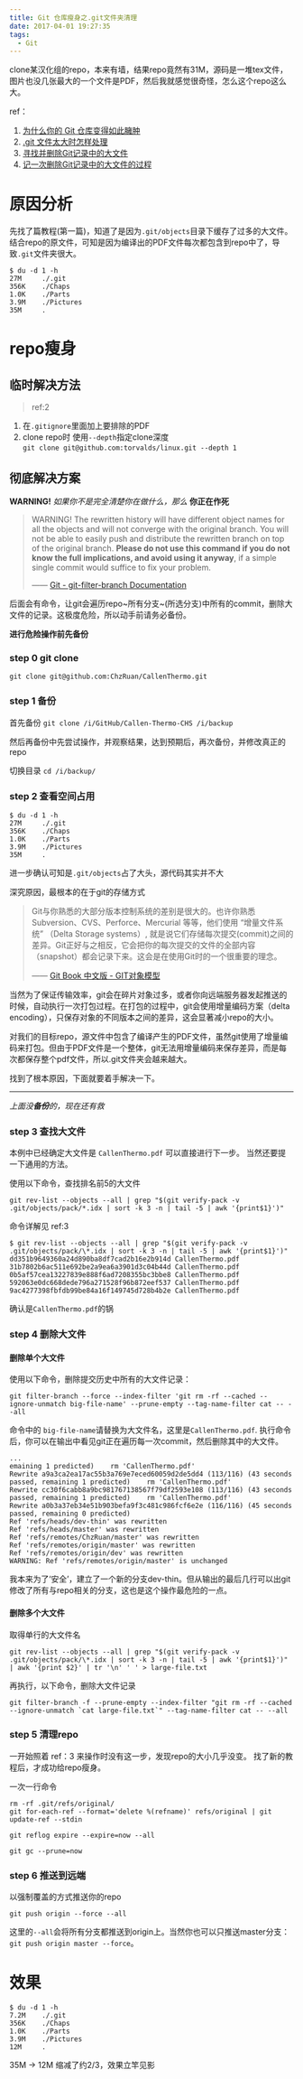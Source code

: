 ```yaml
---
title: Git 仓库瘦身之.git文件夹清理
date: 2017-04-01 19:27:35
tags:
  - Git
---
```

clone某汉化组的repo，本来有墙，结果repo竟然有31M，源码是一堆tex文件，图片也没几张最大的一个文件是PDF，然后我就感觉很奇怪，怎么这个repo这么大。

<!--more-->
ref：    
1. [为什么你的 Git 仓库变得如此臃肿](http://www.jianshu.com/p/7231b509c279)
2. [.git 文件太大时怎样处理](https://segmentfault.com/q/1010000000171057)
3. [寻找并删除Git记录中的大文件](http://harttle.github.io/2016/03/22/purge-large-files-in-gitrepo.html)
4. [记一次删除Git记录中的大文件的过程](http://www.hollischuang.com/archives/1708)


# 原因分析
先找了篇教程(第一篇)，知道了是因为`.git/objects`目录下缓存了过多的大文件。结合repo的原文件，可知是因为编译出的PDF文件每次都包含到repo中了，导致`.git`文件夹很大。

```
$ du -d 1 -h
27M     ./.git
356K    ./Chaps
1.0K    ./Parts
3.9M    ./Pictures
35M     .
```

# repo瘦身
## 临时解决方法
>ref:2

1. 在`.gitignore`里面加上要排除的PDF
2. clone repo时 使用`--depth`指定clone深度   
    `git clone git@github.com:torvalds/linux.git --depth 1`     

## 彻底解决方案

**WARNING!**
_如果你不是完全清楚你在做什么，那么_
**你正在作死**

>WARNING! The rewritten history will have different object names for all the objects and will not converge with the original branch. You will not be able to easily push and distribute the rewritten branch on top of the original branch. **Please do not use this command if you do not know the full implications, and avoid using it anyway**, if a simple single commit would suffice to fix your problem. 
>
>—— 
[Git - git-filter-branch Documentation](https://git-scm.com/docs/git-filter-branch)

后面会有命令，让git会遍历repo~所有分支~(所选分支)中所有的commit，删除大文件的记录。这极度危险，所以动手前请务必备份。

**进行危险操作前先备份**

### step 0 git clone
`git clone git@github.com:ChzRuan/CallenThermo.git`

### step 1 备份
首先备份
`git clone /i/GitHub/Callen-Thermo-CHS /i/backup`

然后再备份中先尝试操作，并观察结果，达到预期后，再次备份，并修改真正的repo

切换目录
`cd /i/backup/`

### step 2 查看空间占用
```
$ du -d 1 -h
27M     ./.git
356K    ./Chaps
1.0K    ./Parts
3.9M    ./Pictures
35M     .
```

进一步确认可知是`.git/objects`占了大头，源代码其实并不大

深究原因，最根本的在于git的存储方式

>Git与你熟悉的大部分版本控制系统的差别是很大的。也许你熟悉Subversion、CVS、Perforce、Mercurial 等等，他们使用 “增量文件系统” （Delta Storage systems）, 就是说它们存储每次提交(commit)之间的差异。Git正好与之相反，它会把你的每次提交的文件的全部内容（snapshot）都会记录下来。这会是在使用Git时的一个很重要的理念。
>
>——
[Git Book 中文版 - GIT对象模型](https://github.com/liuhui998/gitbook/blob/master/text_zh/02_Git_Object_Db_Basics/0_%20Git_Object_Db_Basics.markdown#与svn的区别)

当然为了保证传输效率，git会在碎片对象过多，或者你向远端服务器发起推送的时候，自动执行一次打包过程。在打包的过程中，git会使用增量编码方案（delta encoding），只保存对象的不同版本之间的差异，这会显著减小repo的大小。

对我们的目标repo，源文件中包含了编译产生的PDF文件，虽然git使用了增量编码来打包。但由于PDF文件是一个整体，git无法用增量编码来保存差异，而是每次都保存整个pdf文件，所以.git文件夹会越来越大。

找到了根本原因，下面就要着手解决一下。

-------
_上面没**备份**的，现在还有救_

### step 3 查找大文件
本例中已经确定大文件是 `CallenThermo.pdf` 可以直接进行下一步。
当然还要提一下通用的方法。

使用以下命令，查找排名前5的大文件

`git rev-list --objects --all | grep "$(git verify-pack -v .git/objects/pack/*.idx | sort -k 3 -n | tail -5 | awk '{print$1}')"`

命令详解见 ref:3 

```
$ git rev-list --objects --all | grep "$(git verify-pack -v .git/objects/pack/\*.idx | sort -k 3 -n | tail -5 | awk '{print$1}')"
dd351b9649360a24d890ba8df7cad2b16e2b914d CallenThermo.pdf
31b7802b6ac511e692be2a9ea6a3901d3c04b44d CallenThermo.pdf
0b5af57cea13227839e888f6ad7208355bc3bbe8 CallenThermo.pdf
592063e0dc668dede796a271528f96b872eef537 CallenThermo.pdf
9ac4277398fbfdb99be84a16f149745d728b4b2e CallenThermo.pdf
```

确认是`CallenThermo.pdf`的锅

### step 4 删除大文件

#### 删除单个大文件
使用以下命令，删除提交历史中所有的大文件记录：

```
git filter-branch --force --index-filter 'git rm -rf --cached --ignore-unmatch big-file-name' --prune-empty --tag-name-filter cat -- --all
```

命令中的 `big-file-name`请替换为大文件名，这里是`CallenThermo.pdf`.
执行命令后，你可以在输出中看见git正在遍历每一次commit，然后删除其中的大文件。

```
...
emaining 1 predicted)    rm 'CallenThermo.pdf'
Rewrite a9a3ca2ea17ac55b3a769e7eced60059d2de5dd4 (113/116) (43 seconds passed, remaining 1 predicted)    rm 'CallenThermo.pdf'
Rewrite cc30f6cabb8a9bc981767138567f79df2593e108 (113/116) (43 seconds passed, remaining 1 predicted)    rm 'CallenThermo.pdf'
Rewrite a0b3a37eb34e51b903befa9f3c481c986fcf6e2e (116/116) (45 seconds passed, remaining 0 predicted)
Ref 'refs/heads/dev-thin' was rewritten
Ref 'refs/heads/master' was rewritten
Ref 'refs/remotes/ChzRuan/master' was rewritten
Ref 'refs/remotes/origin/master' was rewritten
Ref 'refs/remotes/origin/dev' was rewritten
WARNING: Ref 'refs/remotes/origin/master' is unchanged
```

我本来为了‘安全’，建立了一个新的分支dev-thin。但从输出的最后几行可以出git修改了所有与repo相关的分支，这也是这个操作最危险的一点。


#### 删除多个大文件
取得单行的大文件名

```
git rev-list --objects --all | grep "$(git verify-pack -v .git/objects/pack/\*.idx | sort -k 3 -n | tail -5 | awk '{print$1}')" | awk '{print $2}' | tr '\n' ' ' > large-file.txt
```

再执行，以下命令，删除大文件记录
```
git filter-branch -f --prune-empty --index-filter "git rm -rf --cached --ignore-unmatch `cat large-file.txt`" --tag-name-filter cat -- --all
```

### step 5 清理repo
一开始照着 ref：3 来操作时没有这一步，发现repo的大小几乎没变。
找了新的教程后，才成功给repo瘦身。

一次一行命令
```
rm -rf .git/refs/original/
git for-each-ref --format='delete %(refname)' refs/original | git update-ref --stdin

git reflog expire --expire=now --all

git gc --prune=now
```

### step 6 推送到远端
以强制覆盖的方式推送你的repo

```
git push origin --force --all
```

这里的`--all`会将所有分支都推送到origin上。当然你也可以只推送master分支： `git push origin master --force`。


# 效果

```
$ du -d 1 -h
7.2M    ./.git
356K    ./Chaps
1.0K    ./Parts
3.9M    ./Pictures
12M     .
```

35M -> 12M 缩减了约2/3，效果立竿见影
